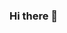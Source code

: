 ### Hi there 👋

<!--
**McGlash/McGlash** is a ✨ _special_ ✨ repository because its `README.md` (this file) appears on your GitHub profile.

![Megan McGlashan's github stats](https://github-readme-stats.vercel.app/api?username=McGlash&show_icons=true&theme=radical)
